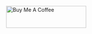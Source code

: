 <a href="https://www.buymeacoffee.com/rezabj" target="_blank"><img src="https://cdn.buymeacoffee.com/buttons/v2/default-blue.png" alt="Buy Me A Coffee" style="height: 60px;width: 217px;" /></a>

<!--

### Hi there 👋
**rezabj/rezabj** is a ✨ _special_ ✨ repository because its `README.md` (this file) appears on your GitHub profile.

Here are some ideas to get you started:

- 🔭 I’m currently working on ...
- 🌱 I’m currently learning ...
- 👯 I’m looking to collaborate on ...
- 🤔 I’m looking for help with ...
- 💬 Ask me about ...
- 📫 How to reach me: ...
- 😄 Pronouns: ...
- ⚡ Fun fact: ...
-->
